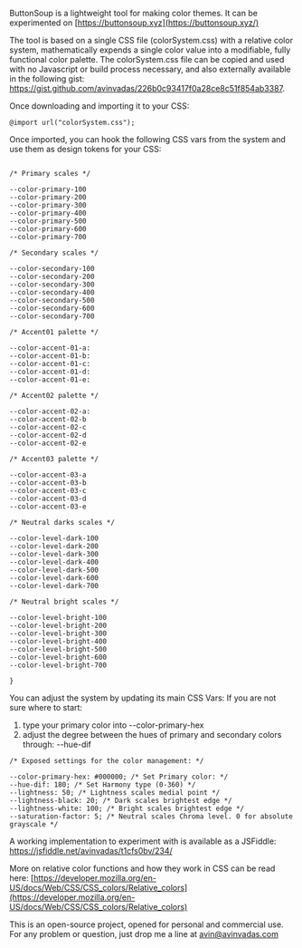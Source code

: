 ButtonSoup is a lightweight tool for making color themes. It can be experimented on [https://buttonsoup.xyz](https://buttonsoup.xyz/)

The tool is based on a single CSS file (colorSystem.css) with a relative color system, mathematically expends a single color value into a modifiable, fully functional color palette. The colorSystem.css file can be copied and used with no Javascript or build process necessary, and also externally available in the following gist:
https://gist.github.com/avinvadas/226b0c93417f0a28ce8c51f854ab3387.

Once downloading and importing it to your CSS:
```
@import url("colorSystem.css");
```

Once imported, you can hook the following CSS vars from the system and use them as design tokens for your CSS:
```

/* Primary scales */

--color-primary-100
--color-primary-200
--color-primary-300
--color-primary-400
--color-primary-500
--color-primary-600
--color-primary-700

/* Secondary scales */

--color-secondary-100
--color-secondary-200
--color-secondary-300
--color-secondary-400
--color-secondary-500
--color-secondary-600
--color-secondary-700

/* Accent01 palette */

--color-accent-01-a:
--color-accent-01-b:
--color-accent-01-c:
--color-accent-01-d:
--color-accent-01-e:

/* Accent02 palette */

--color-accent-02-a:
--color-accent-02-b
--color-accent-02-c
--color-accent-02-d
--color-accent-02-e

/* Accent03 palette */

--color-accent-03-a
--color-accent-03-b
--color-accent-03-c
--color-accent-03-d
--color-accent-03-e

/* Neutral darks scales */

--color-level-dark-100
--color-level-dark-200
--color-level-dark-300
--color-level-dark-400
--color-level-dark-500
--color-level-dark-600
--color-level-dark-700

/* Neutral bright scales */

--color-level-bright-100
--color-level-bright-200
--color-level-bright-300
--color-level-bright-400
--color-level-bright-500
--color-level-bright-600
--color-level-bright-700

}

```

You can adjust the system by updating its main CSS Vars:
If you are not sure where to start:

1. type your primary color into 
   --color-primary-hex
2. adjust the degree between the hues of primary and secondary colors through:
   --hue-dif
   
```
/* Exposed settings for the color management: */

--color-primary-hex: #000000; /* Set Primary color: */
--hue-dif: 180; /* Set Harmony type (0-360) */
--lightness: 50; /* Lightness scales medial point */
--lightness-black: 20; /* Dark scales brightest edge */
--lightness-white: 100; /* Bright scales brightest edge */
--saturation-factor: 5; /* Neutral scales Chroma level. 0 for absolute grayscale */
```

A working implementation to experiment with is available as a JSFiddle:
https://jsfiddle.net/avinvadas/t1cfs0bv/234/

More on relative color functions and how they work in CSS can be read here: [https://developer.mozilla.org/en-US/docs/Web/CSS/CSS_colors/Relative_colors](https://developer.mozilla.org/en-US/docs/Web/CSS/CSS_colors/Relative_colors)



This is an open-source project, opened for personal and commercial use. For any problem or question, just drop me a line at [avin@avinvadas.com](mailto:avin@avinvadas.com)